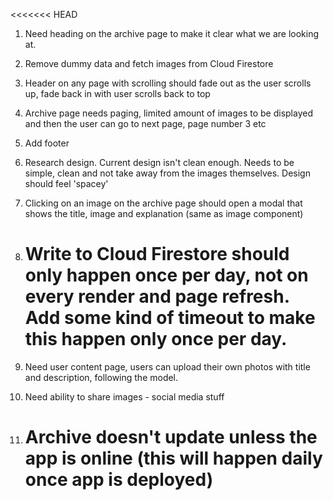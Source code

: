 <<<<<<< HEAD

1. Need heading on the archive page to make it clear what we are looking at.

2. Remove dummy data and fetch images from Cloud Firestore

3. Header on any page with scrolling should fade out as the user scrolls up, fade back in with user scrolls back to top

4. Archive page needs paging, limited amount of images to be displayed and then the user can go to next page, page number 3 etc

5. Add footer

6. Research design. Current design isn't clean enough. Needs to be simple, clean and not take away from the images themselves. Design should feel 'spacey'

7. Clicking on an image on the archive page should open a modal that shows the title, image and explanation (same as image component)

8. # Write to Cloud Firestore should only happen once per day, not on every render and page refresh. Add some kind of timeout to make this happen only once per day.

9. Need user content page, users can upload their own photos with title and description, following the model.

10. Need ability to share images - social media stuff

11. # Archive doesn't update unless the app is online (this will happen daily once app is deployed)
